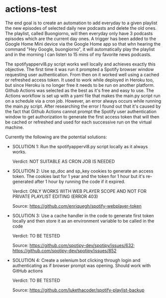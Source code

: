 # actions-test

The end goal is to create an automation to add everyday to a given playlist the new episodes of selected daily new podcasts and delete the old ones. The playlist, called Buongiorno, will then everyday only have 3 podcasts episodes which are the current day ones. A trigger has been added to the Google Home Mini device via the Google Home app so that whn hearing the command "Hey Google, buongiorno", it will automatically play the playlist and in the morning I can listen to 15 mins of my favorite news podcasts. 

The spotifyappervl8.py script works well locally and achieves exactly this objective. The first time it was run it prompted a Spotify browser window requesting user authentication. From then on it worked well using a cached or refreshed access token. It used to work while deployed in Heroku too, but since Heroku is no longer free it needs to be run on another platform. Github Actions was selected as the best as it's free and easy to use. The Actions workflow is set up with a yaml file that makes the main.py script run on a schedule via a cron job. However, an error always occurs while running the main.py script. After researching the error I found out that it's caused by the fact that Github Actions cannot prompt the Spotify user authentication window to get authorization to generate the first access token that will then be cached or refreshed and used for each successive run on the virtual machine. 

Currently the following are the potential solutions: 

- SOLUTION 1: 
  Run the spotifyappervl8.py script locally as it always works. 
  
  Verdict: NOT SUITABLE AS CRON JOB IS NEEDED
  
- SOLUTION 2: 
  Use sp_doc and sp_key cookies to generate an access token. The cookies last for 1 year and the token for 1 hour but it's re-generated after 1 hour by running the code if it expired. 
  
  Verdict: ONLY WORKS WITH WEB PLAYER SCOPE AND NOT FOR PRIVATE PLAYLIST EDITING (ERROR 403)
  
  Source: https://github.com/enriquegh/spotify-webplayer-token
  
- SOLUTION 3: 
  Use a cache handler in the code to generate first token locally and then store it as an environment variable to be called in the code
  
  Verdict: TO BE TESTED
  
  Source: https://github.com/spotipy-dev/spotipy/issues/632; https://github.com/spotipy-dev/spotipy/issues/852
  
- SOLUTION 4: 
  Create a selenium bot clicking through login and authenticating as if browser prompt was opening. Should work with GitHub actions 
  
  Verdict: TO BE TESTED
  
  Source: https://github.com/lukethacoder/spotify-playlist-backup
